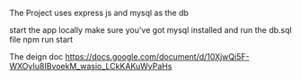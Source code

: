 The Project uses express js and mysql as the db

start the app locally 
make sure you've got mysql installed and run the db.sql file
npm run start 

The deign doc
https://docs.google.com/document/d/10XjwQi5F-WXOyIu8IBvoekM_wasio_LCkKAKuWyPaHs